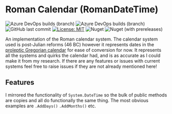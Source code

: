 # Roman Calendar (RomanDateTime)
![Azure DevOps builds (branch)](https://img.shields.io/azure-devops/build/danielhulse/f547068d-79a5-4079-aae2-e86fd6d4f6cb/1/master.svg?label=master)
![Azure DevOps builds (branch)](https://img.shields.io/azure-devops/build/danielhulse/f547068d-79a5-4079-aae2-e86fd6d4f6cb/3/develop.svg?label=develop)
![GitHub last commit](https://img.shields.io/github/last-commit/DanTHulse/RomanDateTime.svg)
[![License: MIT](https://img.shields.io/badge/License-MIT-yellow.svg)](https://opensource.org/licenses/MIT)
![Nuget](https://img.shields.io/nuget/v/RomanDateTime.svg?label=stable)
![Nuget (with prereleases)](https://img.shields.io/nuget/vpre/RomanDateTime.svg?label=develop)

An implementation of the Roman calendar system. The calendar system used is post-Julian reforms (46 BC) however it represents dates in the [proleptic Gregorian calendar](https://en.wikipedia.org/wiki/Proleptic_Gregorian_calendar) for ease of conversion for now. It represents all the systems and quirks the calendar had, and is as accurate as I could make it from my research.
If there are any features or issues with current systems feel free to raise issues if they are not already mentioned here!

## Features
I mirrored the functionality of `System.DateTime` so the bulk of public methods are copies and all do functionally the same thing. The most obvious examples are `.AddDays()` `.AddMonths()` etc.
